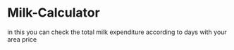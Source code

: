 # Milk-Calculator
in this you can check the total milk expenditure according to days with your area price

